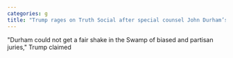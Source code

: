```yaml
---
categories: g
title: "Trump rages on Truth Social after special counsel John Durham’s yearslong investigation flops"
---
```

"Durham could not get a fair shake in the Swamp of biased and partisan juries," Trump claimed